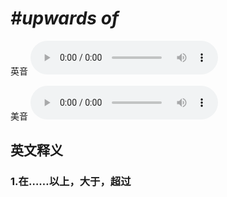 # ***\#upwards of*** 
英音
<audio src="./media/upwards of1_AAC.aac" controls="controls"></audio>

美音
<audio src="./media/upwards of2_AAC.aac" controls="controls"></audio>



  

英文释义
---
### 1.**在……以上，大于，超过**  


